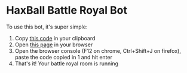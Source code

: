 # HaxBall Battle Royal Bot

To use this bot, it's super simple:
1. Copy [this code](https://raw.githubusercontent.com/7PH/haxball-battle-royal/master/dist/bundle.js) in your clipboard
2. Open [this page](https://html5.haxball.com/headless) in your browser
3. Open the browser console (F12 on chrome, Ctrl+Shift+J on firefox), paste the code copied in 1 and hit enter
4. That's it! Your battle royal room is running
